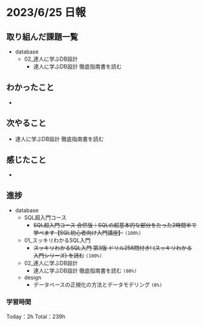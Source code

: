 # 2023/6/25 日報

## 取り組んだ課題一覧
- database
    - 02_達人に学ぶDB設計
        - 達人に学ぶDB設計 徹底指南書を読む

## わかったこと
-

## 次やること
- 達人に学ぶDB設計 徹底指南書を読む

## 感じたこと
-

## 進捗
- database
    - SQL超入門コース
        - ~~SQL超入門コース 合併版｜SQLの超基本的な部分をたった2時間半で学べます【SQL初心者向け入門講座】~~ ``(100%)``
    - 01_スッキリわかるSQL入門
        - ~~スッキリわかるSQL入門 第3版 ドリル256問付き! (スッキリわかる入門シリーズ) を読む~~ ``(100%)``
    - 02_達人に学ぶDB設計
        - 達人に学ぶDB設計 徹底指南書を読む ``(80%)``
    - design
        - データベースの正規化の方法とデータモデリング ``(0%)``


### 学習時間
Today：2h Total：239h
